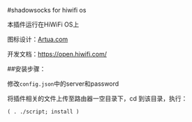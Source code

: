 #shadowsocks for hiwifi os

本插件运行在HiWiFi OS上

图标设计：[Artua.com](http://findicons.com/icon/17770/intranet)

开发文档：https://open.hiwifi.com/

##安装步骤：

修改`config.json`中的server和password

将插件相关的文件上传至路由器一空目录下，cd 到该目录，执行：

`( . ./script; install )`

